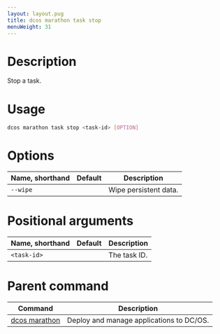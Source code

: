 ```yaml
---
layout: layout.pug
title: dcos marathon task stop
menuWeight: 31
---
```


# Description
Stop a task.

# Usage

```bash
dcos marathon task stop <task-id> [OPTION]
```

# Options

| Name, shorthand | Default | Description |
|---------|-------------|-------------|
| `--wipe`   |             | Wipe persistent data. |

# Positional arguments

| Name, shorthand | Default | Description |
|---------|-------------|-------------|
| `<task-id>`   |             |  The task ID. |

# Parent command

| Command | Description |
|---------|-------------|
| [dcos marathon](/docs/1.10/cli/command-reference/dcos-marathon/) | Deploy and manage applications to DC/OS. |

<!-- # Examples -->